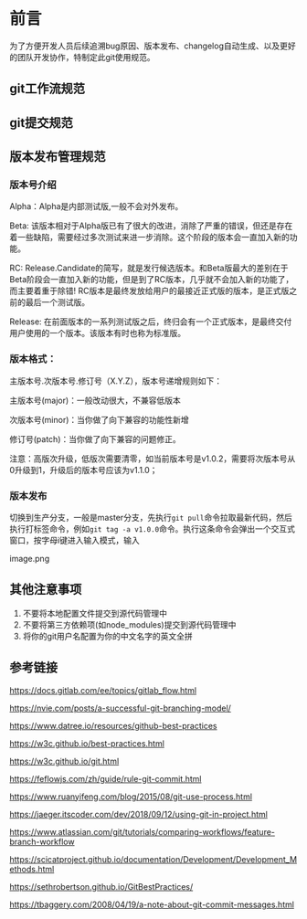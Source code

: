 # 前言
为了方便开发人员后续追溯bug原因、版本发布、changelog自动生成、以及更好的团队开发协作，特制定此git使用规范。

## git工作流规范


## git提交规范


## 版本发布管理规范
### 版本号介绍
Alpha：Alpha是内部测试版,一般不会对外发布。

Beta: 该版本相对于Alpha版已有了很大的改进，消除了严重的错误，但还是存在着一些缺陷，需要经过多次测试来进一步消除。这个阶段的版本会一直加入新的功能。

RC: Release.Candidate的简写，就是发行候选版本。和Beta版最大的差别在于Beta阶段会一直加入新的功能，但是到了RC版本，几乎就不会加入新的功能了，而主要着重于除错!  RC版本是最终发放给用户的最接近正式版的版本，是正式版之前的最后一个测试版。

Release: 在前面版本的一系列测试版之后，终归会有一个正式版本，是最终交付用户使用的一个版本。该版本有时也称为标准版。

### 版本格式：
主版本号.次版本号.修订号（X.Y.Z），版本号递增规则如下：

主版本号(major)：一般改动很大，不兼容低版本

次版本号(minor)：当你做了向下兼容的功能性新增

修订号(patch)：当你做了向下兼容的问题修正。

注意：高版次升级，低版次需要清零，如当前版本号是v1.0.2，需要将次版本号从0升级到1，升级后的版本号应该为v1.1.0；


### 版本发布
切换到生产分支，一般是master分支，先执行`git pull`命令拉取最新代码，然后执行打标签命令，例如`git tag -a v1.0.0`命令。执行这条命令会弹出一个交互式窗口，按字母i键进入输入模式，输入

image.png
## 其他注意事项
1. 不要将本地配置文件提交到源代码管理中
2. 不要将第三方依赖项(如node_modules)提交到源代码管理中
3. 将你的git用户名配置为你的中文名字的英文全拼

## 参考链接
https://docs.gitlab.com/ee/topics/gitlab_flow.html

https://nvie.com/posts/a-successful-git-branching-model/

https://www.datree.io/resources/github-best-practices

https://w3c.github.io/best-practices.html

https://w3c.github.io/git.html

https://feflowjs.com/zh/guide/rule-git-commit.html

https://www.ruanyifeng.com/blog/2015/08/git-use-process.html

https://jaeger.itscoder.com/dev/2018/09/12/using-git-in-project.html

https://www.atlassian.com/git/tutorials/comparing-workflows/feature-branch-workflow

https://scicatproject.github.io/documentation/Development/Development_Methods.html

https://sethrobertson.github.io/GitBestPractices/

https://tbaggery.com/2008/04/19/a-note-about-git-commit-messages.html

